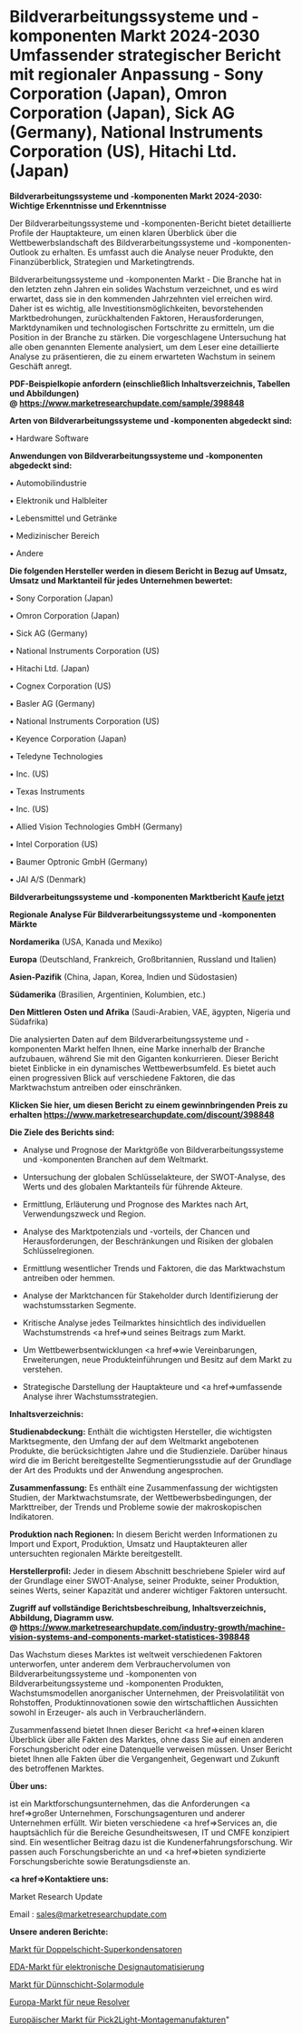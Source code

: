 # Bildverarbeitungssysteme und -komponenten Markt 2024-2030 Umfassender strategischer Bericht mit regionaler Anpassung - Sony Corporation (Japan), Omron Corporation (Japan), Sick AG (Germany), National Instruments Corporation (US), Hitachi Ltd. (Japan)

<strong>Bildverarbeitungssysteme und -komponenten Markt 2024-2030: Wichtige Erkenntnisse und Erkenntnisse</strong>

Der Bildverarbeitungssysteme und -komponenten-Bericht bietet detaillierte Profile der Hauptakteure, um einen klaren Überblick über die Wettbewerbslandschaft des Bildverarbeitungssysteme und -komponenten-Outlook zu erhalten. Es umfasst auch die Analyse neuer Produkte, den Finanzüberblick, Strategien und Marketingtrends.

Bildverarbeitungssysteme und -komponenten Markt - Die Branche hat in den letzten zehn Jahren ein solides Wachstum verzeichnet, und es wird erwartet, dass sie in den kommenden Jahrzehnten viel erreichen wird. Daher ist es wichtig, alle Investitionsmöglichkeiten, bevorstehenden Marktbedrohungen, zurückhaltenden Faktoren, Herausforderungen, Marktdynamiken und technologischen Fortschritte zu ermitteln, um die Position in der Branche zu stärken. Die vorgeschlagene Untersuchung hat alle oben genannten Elemente analysiert, um dem Leser eine detaillierte Analyse zu präsentieren, die zu einem erwarteten Wachstum in seinem Geschäft anregt.

<strong><b>PDF-Beispielkopie anfordern (einschließlich Inhaltsverzeichnis, Tabellen und Abbildungen) @ </b></strong><strong><a href=https://www.marketresearchupdate.com/sample/398848><strong>https://www.marketresearchupdate.com/sample/398848</u></a></strong></strong>

<strong>Arten von Bildverarbeitungssysteme und -komponenten abgedeckt sind:</strong>

• Hardware Software

<strong>Anwendungen von Bildverarbeitungssysteme und -komponenten abgedeckt sind:</strong>

• Automobilindustrie

• Elektronik und Halbleiter

• Lebensmittel und Getränke

• Medizinischer Bereich

• Andere

<strong>Die folgenden Hersteller werden in diesem Bericht in Bezug auf Umsatz, Umsatz und Marktanteil für jedes Unternehmen bewertet:</strong>

• Sony Corporation (Japan)

• Omron Corporation (Japan)

• Sick AG (Germany)

• National Instruments Corporation (US)

• Hitachi Ltd. (Japan)

• Cognex Corporation (US)

• Basler AG (Germany)

• National Instruments Corporation (US)

• Keyence Corporation (Japan)

• Teledyne Technologies

• Inc. (US)

• Texas Instruments

• Inc. (US)

• Allied Vision Technologies GmbH (Germany)

• Intel Corporation (US)

• Baumer Optronic GmbH (Germany)

• JAI A/S (Denmark)

<strong>Bildverarbeitungssysteme und -komponenten Marktbericht <a href=https://www.marketresearchupdate.com/buynow/398848>Kaufe jetzt</a></strong>

<strong>Regionale Analyse Für Bildverarbeitungssysteme und -komponenten Märkte</strong>

<strong>Nordamerika</strong> (USA, Kanada und Mexiko)

<strong>Europa</strong> (Deutschland, Frankreich, Großbritannien, Russland und Italien)

<strong>Asien-Pazifik</strong> (China, Japan, Korea, Indien und Südostasien)

<strong>Südamerika</strong> (Brasilien, Argentinien, Kolumbien, etc.)

<strong>Den Mittleren</strong> <strong>Osten und Afrika</strong> (Saudi-Arabien, VAE, ägypten, Nigeria und Südafrika)

Die analysierten Daten auf dem Bildverarbeitungssysteme und -komponenten Markt helfen Ihnen, eine Marke innerhalb der Branche aufzubauen, während Sie mit den Giganten konkurrieren. Dieser Bericht bietet Einblicke in ein dynamisches Wettbewerbsumfeld. Es bietet auch einen progressiven Blick auf verschiedene Faktoren, die das Marktwachstum antreiben oder einschränken.

<strong>Klicken Sie hier, um diesen Bericht zu einem gewinnbringenden Preis zu erhalten
</strong><strong><a href=https://www.marketresearchupdate.com/discount/398848>https://www.marketresearchupdate.com/discount/398848</b></u></strong></a>

<strong>Die Ziele des Berichts sind:</strong>

- Analyse und Prognose der Marktgröße von Bildverarbeitungssysteme und -komponenten Branchen auf dem Weltmarkt.

- Untersuchung der globalen Schlüsselakteure, der SWOT-Analyse, des Werts und des globalen Marktanteils für führende Akteure.

- Ermittlung, Erläuterung und Prognose des Marktes nach Art, Verwendungszweck und Region.

- Analyse des Marktpotenzials und -vorteils, der Chancen und Herausforderungen, der Beschränkungen und Risiken der globalen Schlüsselregionen.

- Ermittlung wesentlicher Trends und Faktoren, die das Marktwachstum antreiben oder hemmen.

- Analyse der Marktchancen für Stakeholder durch Identifizierung der wachstumsstarken Segmente.

- Kritische Analyse jedes Teilmarktes hinsichtlich des individuellen Wachstumstrends <a href=>und</a> seines Beitrags zum Markt.

- Um Wettbewerbsentwicklungen <a href=>wie</a> Vereinbarungen, Erweiterungen, neue Produkteinführungen und Besitz auf dem Markt zu verstehen.

- Strategische Darstellung der Hauptakteure und <a href=>umfas</a>sende Analyse ihrer Wachstumsstrategien.

<strong>Inhaltsverzeichnis:</strong>

<strong>Studienabdeckung:</strong> Enthält die wichtigsten Hersteller, die wichtigsten Marktsegmente, den Umfang der auf dem Weltmarkt angebotenen Produkte, die berücksichtigten Jahre und die Studienziele. Darüber hinaus wird die im Bericht bereitgestellte Segmentierungsstudie auf der Grundlage der Art des Produkts und der Anwendung angesprochen.

<strong>Zusammenfassung:</strong> Es enthält eine Zusammenfassung der wichtigsten Studien, der Marktwachstumsrate, der Wettbewerbsbedingungen, der Markttreiber, der Trends und Probleme sowie der makroskopischen Indikatoren.

<strong>Produktion nach Regionen:</strong> In diesem Bericht werden Informationen zu Import und Export, Produktion, Umsatz und Hauptakteuren aller untersuchten regionalen Märkte bereitgestellt.

<strong>Herstellerprofil:</strong> Jeder in diesem Abschnitt beschriebene Spieler wird auf der Grundlage einer SWOT-Analyse, seiner Produkte, seiner Produktion, seines Werts, seiner Kapazität und anderer wichtiger Faktoren untersucht.

<strong><b>Zugriff auf vollständige Berichtsbeschreibung, Inhaltsverzeichnis, Abbildung, Diagramm usw. @ </b></strong><strong><a href=https://www.marketresearchupdate.com/industry-growth/machine-vision-systems-and-components-market-statistices-398848>https://www.marketresearchupdate.com/industry-growth/machine-vision-systems-and-components-market-statistices-398848</a></strong>

Das Wachstum dieses Marktes ist weltweit verschiedenen Faktoren unterworfen, unter anderem dem Verbrauchervolumen von Bildverarbeitungssysteme und -komponenten von Bildverarbeitungssysteme und -komponenten Produkten, Wachstumsmodellen anorganischer Unternehmen, der Preisvolatilität von Rohstoffen, Produktinnovationen sowie den wirtschaftlichen Aussichten sowohl in Erzeuger- als auch in Verbraucherländern.

Zusammenfassend bietet Ihnen dieser Bericht <a href=>einen</a> klaren Überblick über alle Fakten des Marktes, ohne dass Sie auf einen anderen Forschungsbericht oder eine Datenquelle verweisen müssen. Unser Bericht bietet Ihnen alle Fakten über die Vergangenheit, Gegenwart und Zukunft des betroffenen Marktes.

<strong>Über uns:</strong>

 ist ein Marktforschungsunternehmen, das die Anforderungen <a href=>großer</a> Unternehmen, Forschungsagenturen und anderer Unternehmen erfüllt. Wir bieten verschiedene <a href=>Services</a> an, die hauptsächlich für die Bereiche Gesundheitswesen, IT und CMFE konzipiert sind. Ein wesentlicher Beitrag dazu ist die Kundenerfahrungsforschung. Wir passen auch Forschungsberichte an und <a href=>bieten</a> syndizierte Forschungsberichte sowie Beratungsdienste an.

<strong><a href=>Kontaktiere uns:</a></strong>

Market Research Update

Email : sales@marketresearchupdate.com

<strong>Unsere anderen Berichte:</strong>

<a href=https://www.linkedin.com/pulse/double-layer-supercapacitor-market>Markt für Doppelschicht-Superkondensatoren</a>

<a href=https://www.linkedin.com/pulse/electronic-design-automation-eda-market-size>EDA-Markt für elektronische Designautomatisierung</a>

<a href=https://www.linkedin.com/pulse/thin-film-solar-modules-market-analysis-segment>Markt für Dünnschicht-Solarmodule</a>

<a href=https://www.linkedin.com/pulse/europe-new-resolvers-market-demand-growth-challenges>Europa-Markt für neue Resolver</a>

<a href=https://www.linkedin.com/pulse/europe-pick2light-assembly-manufactory-market>Europäischer Markt für Pick2Light-Montagemanufakturen</a>"
